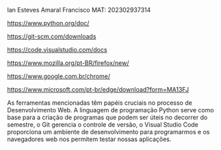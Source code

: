 Ian Esteves Amaral Francisco
MAT: 202302937314

https://www.python.org/doc/

https://git-scm.com/downloads

https://code.visualstudio.com/docs

https://www.mozilla.org/pt-BR/firefox/new/

https://www.google.com.br/chrome/

https://www.microsoft.com/pt-br/edge/download?form=MA13FJ

 As ferramentas mencionadas têm papéis cruciais no processo de Desenvolvimento Web. A linguagem de programação Python serve como base para a criação de programas que podem ser úteis no decorrer do semestre, o Git gerencia o controle de versão, o Visual Studio Code proporciona um ambiente de desenvolvimento para programarmos e os navegadores web nos permitem testar nossas aplicações.